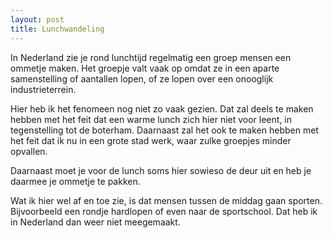 ```yaml
---
layout: post
title: Lunchwandeling
---
```


In Nederland zie je rond lunchtijd regelmatig een groep mensen een ommetje maken. Het groepje valt vaak op omdat ze in een aparte samenstelling of aantallen lopen, of ze lopen over een onooglijk industrieterrein.

Hier heb ik het fenomeen nog niet zo vaak gezien. Dat zal deels te maken hebben met het feit dat een warme lunch zich hier niet voor leent, in tegenstelling tot de boterham. Daarnaast zal het ook te maken hebben met het feit dat ik nu in een grote stad werk, waar zulke groepjes minder opvallen.

Daarnaast moet je voor de lunch soms hier sowieso de deur uit en heb je daarmee je ommetje te pakken.

Wat ik hier wel af en toe zie, is dat mensen tussen de middag gaan sporten. Bijvoorbeeld een rondje hardlopen of even naar de sportschool. Dat heb ik in Nederland dan weer niet meegemaakt.
